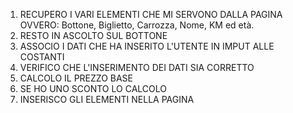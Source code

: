 1. RECUPERO I VARI ELEMENTI CHE MI SERVONO DALLA PAGINA OVVERO: Bottone, Biglietto, Carrozza, Nome, KM ed età.
2. RESTO IN ASCOLTO SUL BOTTONE
3. ASSOCIO I DATI CHE HA INSERITO L'UTENTE IN IMPUT ALLE COSTANTI
4. VERIFICO CHE L'INSERIMENTO DEI DATI SIA CORRETTO
5. CALCOLO IL PREZZO BASE
6. SE HO UNO SCONTO LO CALCOLO
7. INSERISCO GLI ELEMENTI NELLA PAGINA
